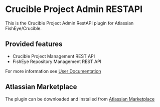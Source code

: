 Crucible Project Admin RESTAPI
==============================
This is the Crucible Project Admin RestAPI plugin for Atlassian FishEye/Crucible.

## Provided features

* Crucible Project Management REST API
* FishEye Repository Management REST API

For more information see [User Documentation](https://github.com/dkoudela/crucible-project-admin-restapi/wiki/User-Documentation)

## Atlassian Marketplace
The plugin can be downloaded and installed from [Atlassian Marketplace](https://marketplace.atlassian.com/plugins/com.davidkoudela.crucible.crucible-project-admin-restapi)

